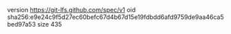 version https://git-lfs.github.com/spec/v1
oid sha256:e9e24c9f5d27ec60befc67d4b67d15e19fdbdd6afd9759de9aa46ca5bed97a53
size 435

